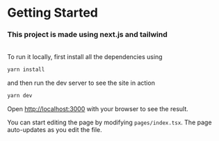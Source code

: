 # Getting Started

### This project is made using next.js and tailwind

\
To run it locally, first install all the dependencies using

```bash
yarn install
```

and then run the dev server to see the site in action

```bash
yarn dev
```

Open [http://localhost:3000](http://localhost:3000) with your browser to see the result.

You can start editing the page by modifying `pages/index.tsx`. The page auto-updates as you edit the file.

